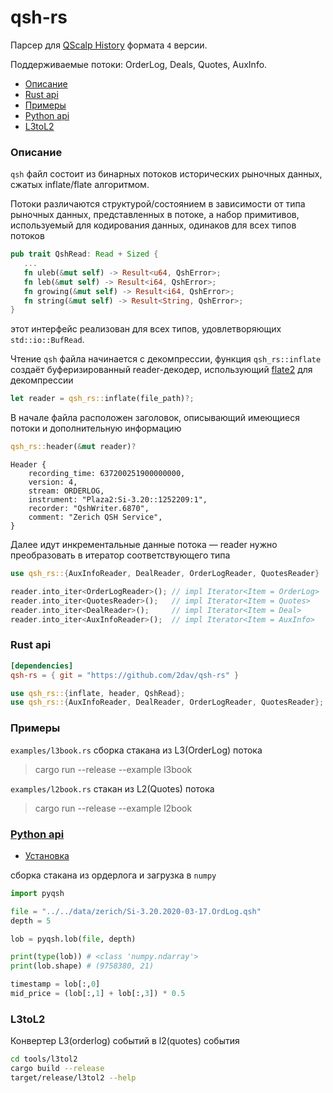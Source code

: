 # qsh-rs
Парсер для [QScalp History](https://www.qscalp.ru/qsh-service) формата `4` версии. 

Поддерживаемые потоки: OrderLog, Deals, Quotes, AuxInfo.

- [Описание](#описание)
- [Rust api](#rust-api)
- [Примеры](#примеры)
- [Python api](#python-api)
- [L3toL2](#l3tol2)

### Описание
`qsh` файл состоит из бинарных потоков исторических рыночных данных, сжатых inflate/flate алгоритмом.

Потоки различаются структурой/состоянием в зависимости от типа рыночных данных, представленных в потоке,
а набор примитивов, используемый для кодирования данных, одинаков для всех типов потоков

 ```rust
pub trait QshRead: Read + Sized {
	...
    fn uleb(&mut self) -> Result<u64, QshError>;
    fn leb(&mut self) -> Result<i64, QshError>;
    fn growing(&mut self) -> Result<i64, QshError>;
    fn string(&mut self) -> Result<String, QshError>;
}
```
этот интерфейс реализован для всех типов, удовлетворяющих `std::io::BufRead`.

Чтение `qsh` файла начинается с декомпрессии, функция `qsh_rs::inflate` создаёт буферизированный reader-декодер,
использующий [flate2](https://docs.rs/flate2/latest/flate2/) для декомпрессии
```rust
let reader = qsh_rs::inflate(file_path)?;
```
В начале файла расположен заголовок, описывающий имеющиеся потоки и дополнительную информацию
```rust
qsh_rs::header(&mut reader)?
```
```
Header {
    recording_time: 637200251900000000,
    version: 4,
    stream: ORDERLOG,
    instrument: "Plaza2:Si-3.20::1252209:1",
    recorder: "QshWriter.6870",
    comment: "Zerich QSH Service",
}
```
Далее идут инкрементальные данные потока —  reader нужно преобразовать в итератор соответствующего типа  
```rust
use qsh_rs::{AuxInfoReader, DealReader, OrderLogReader, QuotesReader}

reader.into_iter<OrderLogReader>(); // impl Iterator<Item = OrderLog>
reader.into_iter<QuotesReader>();	// impl Iterator<Item = Quotes>
reader.into_iter<DealReader>();		// impl Iterator<Item = Deal>
reader.into_iter<AuxInfoReader>();	// impl Iterator<Item = AuxInfo>
```
### Rust api
```toml
[dependencies]
qsh-rs = { git = "https://github.com/2dav/qsh-rs" }
```
```rust
use qsh_rs::{inflate, header, QshRead};
use qsh_rs::{AuxInfoReader, DealReader, OrderLogReader, QuotesReader};

```
### Примеры
`examples/l3book.rs`
сборка стакана из L3(OrderLog) потока
> cargo run --release --example l3book

`examples/l2book.rs`
стакан из L2(Quotes) потока 
> cargo run --release --example l2book

### [Python api](tools/pyqsh)
- [Установка](tools/pyqsh)

сборка стакана из ордерлога и загрузка в `numpy`

```python
import pyqsh

file = "../../data/zerich/Si-3.20.2020-03-17.OrdLog.qsh"
depth = 5

lob = pyqsh.lob(file, depth)

print(type(lob)) # <class 'numpy.ndarray'>
print(lob.shape) # (9758380, 21)

timestamp = lob[:,0]
mid_price = (lob[:,1] + lob[:,3]) * 0.5
```

### L3toL2
Конвертер L3(orderlog) событий в l2(quotes) события

```bash
cd tools/l3tol2
cargo build --release
target/release/l3tol2 --help
```
